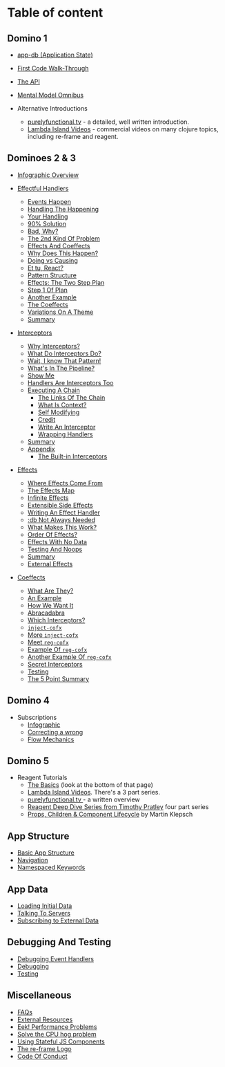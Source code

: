 # Table of content

## Domino 1
* [app-db (Application State)](ApplicationState.md)
* [First Code Walk-Through](CodeWalkthrough.md)
* [The API](API.md)
* [Mental Model Omnibus](MentalModelOmnibus.md)

* Alternative Introductions
  * [purelyfunctional.tv](https://purelyfunctional.tv/guide/re-frame-building-blocks/) - a detailed, well written introduction.
  * [Lambda Island Videos](https://lambdaisland.com/episodes) - commercial videos on many clojure topics, including re-frame and reagent.


## Dominoes 2 & 3
* [Infographic Overview](EventHandlingInfographic.md)
* [Effectful Handlers](EffectfulHandlers.md)
  * [Events Happen](EffectfulHandlers.md#events-happen)
  * [Handling The Happening](EffectfulHandlers.md#handling-the-happening)
  * [Your Handling](EffectfulHandlers.md#your-handling)
  * [90% Solution](EffectfulHandlers.md#90%25-solution)
  * [Bad, Why?](EffectfulHandlers.md#bad-why)
  * [The 2nd Kind Of Problem](EffectfulHandlers.md#the-2nd-kind-of-problem)
  * [Effects And Coeffects](EffectfulHandlers.md#effects-and-coeffects)
  * [Why Does This Happen?](EffectfulHandlers.md#why-does-this-happen)
  * [Doing vs Causing](EffectfulHandlers.md#doing-vs-causing)
  * [Et tu, React?](EffectfulHandlers.md#et-tu-react)
  * [Pattern Structure](EffectfulHandlers.md#pattern-structure)
  * [Effects: The Two Step Plan](EffectfulHandlers.md#effects-the-two-step-plan)
  * [Step 1 Of Plan](EffectfulHandlers.md#step-1-of-plan)
  * [Another Example](EffectfulHandlers.md#another-example)
  * [The Coeffects](EffectfulHandlers.md#the-coeffects)
  * [Variations On A Theme](EffectfulHandlers.md#variations-on-a-theme)
  * [Summary](EffectfulHandlers.md#summary)

* [Interceptors](Interceptors.md)
  * [Why Interceptors?](Interceptors.md#why-interceptors)
  * [What Do Interceptors Do?](Interceptors.md#what-do-interceptors-do)
  * [Wait, I know That Pattern!](Interceptors.md#wait-i-know-that-pattern)
  * [What's In The Pipeline?](Interceptors.md#whats-in-the-pipeline)
  * [Show Me](Interceptors.md#show-me)
  * [Handlers Are Interceptors Too](Interceptors.md#handlers-are-interceptors-too)
  * [Executing A Chain](Interceptors.md#executing-a-chain)
    * [The Links Of The Chain](Interceptors.md#the-links-of-the-chain)
    * [What Is Context?](Interceptors.md#what-is-context)
    * [Self Modifying](Interceptors.md#self-modifying)
    * [Credit](Interceptors.md#credit)
    * [Write An Interceptor](Interceptors.md#write-an-interceptor)
    * [Wrapping Handlers](Interceptors.md#wrapping-handlers)
  * [Summary](Interceptors.md#summary)
  * [Appendix](Interceptors.md#appendix)
    * [The Built-in Interceptors](Interceptors.md#the-built-in-interceptors)

* [Effects](Effects.md)
  * [Where Effects Come From](Effects.md#where-effects-come-from)
  * [The Effects Map](Effects.md#the-effects-map)
  * [Infinite Effects](Effects.md#infinite-effects)
  * [Extensible Side Effects](Effects.md#extensible-side-effects)
  * [Writing An Effect Handler](Effects.md#writing-an-effect-handler)
  * [:db Not Always Needed](Effects.md#db-not-always-needed)
  * [What Makes This Work?](Effects.md#what-makes-this-work)
  * [Order Of Effects?](Effects.md#order-of-effects)
  * [Effects With No Data](Effects.md#effects-with-no-data)
  * [Testing And Noops](Effects.md#testing-and-noops)
  * [Summary](Effects.md#summary)
  * [External Effects](Effects.md#external-effects)

* [Coeffects](Coeffects.md)
  * [What Are They?](Coeffects.md#what-are-they)
  * [An Example](Coeffects.md#an-example)
  * [How We Want It](Coeffects.md#how-we-want-it)
  * [Abracadabra](Coeffects.md#abracadabra)
  * [Which Interceptors?](Coeffects.md#which-interceptors)
  * [`inject-cofx`](Coeffects.md#inject-cofx)
  * [More `inject-cofx`](Coeffects.md#more-inject-cofx)
  * [Meet `reg-cofx`](Coeffects.md#meet-reg-cofx)
  * [Example Of `reg-cofx`](Coeffects.md#example-of-reg-cofx)
  * [Another Example Of `reg-cofx`](Coeffects.md#another-example-of-reg-cofx)
  * [Secret Interceptors](Coeffects.md#secret-interceptors)
  * [Testing](Coeffects.md#testing)
  * [The 5 Point Summary](Coeffects.md#the-5-point-summary)

## Domino 4
* Subscriptions
  * [Infographic](SubscriptionInfographic.md)
  * [Correcting a wrong](SubscriptionsCleanup.md)
  * [Flow Mechanics](SubscriptionFlow.md)


## Domino 5
* Reagent Tutorials
  * [The Basics](https://github.com/Day8/re-frame/wiki#reagent-tutorials) (look at the bottom of that page)
  * [Lambda Island Videos](https://lambdaisland.com/episodes). There's a 3 part series.
  * [purelyfunctional.tv ](https://purelyfunctional.tv/guide/reagent/) - a written overview
  * [Reagent Deep Dive Series from Timothy Pratley](http://timothypratley.blogspot.com.au/p/p.html)  four part series
  * [Props, Children & Component Lifecycle](https://www.martinklepsch.org/posts/props-children-and-component-lifecycle-in-reagent.html) by Martin Klepsch


## App Structure
  * [Basic App Structure](Basic-App-Structure.md)
  * [Navigation](Navigation.md)
  * [Namespaced Keywords](Namespaced-Keywords.md)

## App Data
  * [Loading Initial Data](Loading-Initial-Data.md)
  * [Talking To Servers](Talking-To-Servers.md)
  * [Subscribing to External Data](Subscribing-To-External-Data.md)

## Debugging And Testing
  * [Debugging Event Handlers](Debugging-Event-Handlers.md)
  * [Debugging](Debugging.md)
  * [Testing](Testing.md)

## Miscellaneous
  * [FAQs](FAQs/README.md)
  * [External Resources](External-Resources.md)
  * [Eek! Performance Problems](Performance-Problems.md)
  * [Solve the CPU hog problem](Solve-the-CPU-hog-problem.md)
  * [Using Stateful JS Components](Using-Stateful-JS-Components.md)
  * [The re-frame Logo](The-re-frame-logo.md)
  * [Code Of Conduct](Code-Of-Conduct.md)
